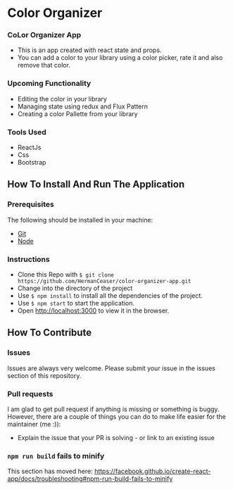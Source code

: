 # Color Organizer

### CoLor Organizer App 
- This is an app created with react state and props.
- You can add a color to your library using a color picker, rate it and also remove that color.

### Upcoming Functionality
- Editing the color in your library
- Managing state using redux and Flux Pattern
- Creating a color Pallette from your library

### Tools Used
- ReactJs
- Css
- Bootstrap

## How To Install And Run The Application

### Prerequisites

The following should be installed in your machine:

- [Git](https://git-scm.com/downloads)
- [Node](https://nodejs.org/en/download)

### Instructions
 
- Clone this Repo with `$ git clone https://github.com/HermanCeaser/color-organizer-app.git`
- Change into the directory of the project
- Use `$ npm install` to install all the dependencies of the project.
- Use `$ npm start` to start the application.
- Open [http://localhost:3000](http://localhost:3000) to view it in the browser.

## How To Contribute

### Issues

Issues are always very welcome. Please submit your issue in the issues section of this repository.

### Pull requests

I am glad to get pull request if anything is missing or something is buggy. However, there are a couple of things you can do to make life easier for the maintainer (me :)):

- Explain the issue that your PR is solving - or link to an existing issue


### `npm run build` fails to minify

This section has moved here: https://facebook.github.io/create-react-app/docs/troubleshooting#npm-run-build-fails-to-minify
